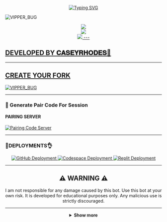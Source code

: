 <p align="center">
  <a href="https://git.io/typing-svg">
    <img src="https://readme-typing-svg.demolab.com?font=EB+Garamond&weight=800&size=28&duration=4000&pause=1000&random=false&width=435&lines=+VIPPER_BUG;WHATSAPP+CRASH+x+BUG+BOT;DEVELOPED+BY+𝐂𝐀𝐒𝐄𝐘𝐑𝐇𝐎𝐃𝐄𝐒 🌟" alt="Typing SVG" />
  </a>
</p>

![VIPPER_BUG](https://i.imgur.com/wOfxm0e.jpeg)
<p align="center">
<a href="https://www.youtube.com/@Caseyrhodes01"><img src="https://img.shields.io/badge/YouTube-ff0000?style=for-the-badge&logo=youtube&logoColor=ff000000&link=https://youtube.com/@caseyrhodes02" /><br>
<a href="https://whatsapp.com/channel/0029VakUEfb4o7qVdkwPk83E"><img src="https://img.shields.io/badge/WhatsApp Channel-25D366?style=for-the-badge&logo=whatsapp&logoColor=white&link=https://whatsapp.com/channel/0029VakUEfb4o7qVdkwPk83E" /><br>
<a href="https://t.me/254112192119"><img src="https://img.shields.io/badge/Telegram-00FFFF?style=for-the-badge&logo=telegram&logoColor=white" </>
---

## DEVELOPED BY 𝐂𝐀𝐒𝐄𝐘𝐑𝐇𝐎𝐃𝐄𝐒🌟

---

## CREATE YOUR FORK
<a href="https://github.com/caseyweb/VIPPER_BUG/fork">
  <img title="VIPPER_BUG" src="https://img.shields.io/badge/FORK-VIPPER_BUG-red?color=red&style=for-the-badge&logo=stackshare">
</a>

---

### 🔐 Generate Pair Code For Session

#### PAIRING SERVER 
<a href="https://drk-tech-1.onrender.com/" target="_blank">
  <img alt="Pairing Code Server " src="https://img.shields.io/badge/PAIRING CODE-green?style=for-the-badge&logo=opencv&logoColor=white"/>
</a>

---

###  🐛DEPLOYMENTS👌

<div align="center">
  <!-- Badges for deployment -->
  <a href="https://youtu.be/AZg7UMMy6q8?si=_YyYGgUS1AL9oR-B" target="_blank">
    <img src="https://img.shields.io/badge/Deployment-GitHub-blue?style=for-the-badge&logo=github" alt="GitHub Deployment" />
  </a>
  <a href="https://youtu.be/4b1HNuaQx54?si=CSRoq27E8nS0AeNA" target="_blank">
    <img src="https://img.shields.io/badge/Deployment-Codespace-blue?style=for-the-badge&logo=github" alt="Codespace Deployment" />
  </a>
  <a href="https://youtu.be/yH2KCK0AD4I?si=F5tjgBpK4ZQO0F-x" target="_blank">
    <img src="https://img.shields.io/badge/Deployment-Replit-blue?style=for-the-badge&logo=replit" alt="Replit Deployment" />
  </a>
  
---

## ⚠️ WARNING ⚠️

I am not responsible for any damage caused by this bot. Use this bot at your own risk. It is developed for educational purposes only. Any malicious use is strictly discouraged.

---

<details>
  <summary><strong>Show more</strong></summary>


---

## Developer 💀

<a href="https://github.com/VIPPER_BUG">
  <img src="https://github.com/VIPPER_BUG.png" width="200" height="200" alt="VIPPER_BUG"/>
</a>
<p align="center"><strong>DRK-S-TEN</strong></p>

---

## Contributors 🤝

<a href="https://github.com/caseyweb">
  <img src="https://github.com/caseyweb.png" width="200" height="200" alt="toge012345"/>
</a>
<p align="center"><strong>toge012345</strong

---

## GitHub Deployment

```yaml
name: Node.js CI

on:
  push:
    branches:
      - main
  pull_request:
    branches:
      - main
  schedule:
    - cron: '0 */6 * * *'  

jobs:
  build:

    runs-on: ubuntu-latest

    strategy:
      matrix:
        node-version: [20.x]

    steps:
    - name: Checkout repository
      uses: actions/checkout@v3

    - name: Set up Node.js
      uses: actions/setup-node@v3
      with:
        node-version: ${{ matrix.node-version }}

    - name: Install dependencies
      run: npm install

    - name: Install FFmpeg
      run: sudo apt-get install -y ffmpeg

    - name: Start application with timeout
      run: |
        timeout 21590s npm start  # Limits run to 5h 59m 50s

    - name: Save state (Optional)
      run: |
        ./save_state.sh
